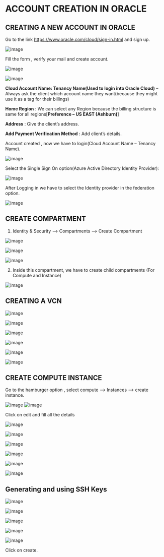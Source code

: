 # ACCOUNT CREATION IN ORACLE

## CREATING A NEW ACCOUNT IN ORACLE

Go to the link https://www.oracle.com/cloud/sign-in.html and sign up.

![image](https://github.com/user-attachments/assets/6146fc54-58d4-49d6-b3e2-d0f2f94bf906)

Fill the form , verify your mail and create account.

![image](https://github.com/user-attachments/assets/8e190f8c-99d8-4b3e-a031-80797b98ce2a)

![image](https://github.com/user-attachments/assets/8e7a74d7-e28a-47cc-b1bb-8370f86b42bd)


**Cloud Account Name: Tenancy Name(Used to login into Oracle Cloud)** – Always ask the client which account name they want(because they might use it as a tag for their billings)

**Home Region** : We can select any Region because the billing structure is same for all regions[**Preference – US EAST (Ashburn)**]

**Address** : Give the client’s address.

**Add Payment Verification Method** : Add client’s details.

Account created , now we have to login(Cloud Account Name – Tenancy Name).

![image](https://github.com/user-attachments/assets/32bf8cac-0689-4be3-a810-094a7b68ecbe)

Select the Single Sign On option(Azure Active Directory Identity Provider):

![image](https://github.com/user-attachments/assets/a289df33-a8bf-436a-b1d2-f6833a5d4b97)

After Logging in we have to select the Identity provider in the federation option.

![image](https://github.com/user-attachments/assets/3a2e0451-46cb-41c9-81d9-ea01906e2692)

## CREATE COMPARTMENT

1.	Identity & Security --> Compartments --> Create Compartment

   ![image](https://github.com/user-attachments/assets/78a98bb3-253d-480f-a31b-49b216a86e01)

   ![image](https://github.com/user-attachments/assets/35f939cb-8b70-408f-9426-9096bb28803b)

   ![image](https://github.com/user-attachments/assets/9767ff4f-8855-4466-b511-87f95ca71957)

2.	Inside this compartment, we have to create child compartments (For Compute and Instance)

   ![image](https://github.com/user-attachments/assets/f6008b61-bb7b-475f-afd8-1bcb7024c47f)

## CREATING A VCN

![image](https://github.com/user-attachments/assets/ee20c1c1-c0b7-41c2-aebf-5f22b49fcadd)

![image](https://github.com/user-attachments/assets/c203b9fb-762c-4f3f-af81-3adcdd9a9c7d)

![image](https://github.com/user-attachments/assets/97e76c0e-29ba-44ba-9094-ea679680d16b)

![image](https://github.com/user-attachments/assets/f4175806-48c0-44c7-907e-54baf85dee7a)

![image](https://github.com/user-attachments/assets/9ee6f85e-245e-42f2-a52b-8b7ecc80c4c5)

![image](https://github.com/user-attachments/assets/eafcec5b-ea54-4a29-b695-33fe61bf591d)

## CREATE COMPUTE INSTANCE

Go to the hamburger option , select compute --> Instances --> create instance.

![image](https://github.com/user-attachments/assets/862dd012-2341-4644-b03d-9c82caa6b66f) ![image](https://github.com/user-attachments/assets/393faff6-a4ac-46d0-b3bd-4c5b2e04bb4b)

Click on edit and fill all the details 

![image](https://github.com/user-attachments/assets/7daf1b6f-4915-43e0-a7b8-c49cc0e4c1a3)

![image](https://github.com/user-attachments/assets/a53ed7c2-b245-4b28-afca-305a1aeb5251)

![image](https://github.com/user-attachments/assets/e8e15d09-03bb-49f1-9faf-0b36c596951c)

![image](https://github.com/user-attachments/assets/124ef9be-d554-40b9-b6a5-b1c28e375a91)

![image](https://github.com/user-attachments/assets/3ecb00fd-c749-4082-b8f1-001fb3821980)

![image](https://github.com/user-attachments/assets/eb0f27fb-34f8-45e6-adac-cec1ebcb8795)

## Generating and using SSH Keys


![image](https://github.com/user-attachments/assets/105c65ac-b700-4a13-a01f-521c2d3fbbf0)

![image](https://github.com/user-attachments/assets/f37432c1-ac62-428b-9dc0-bdee9111921e)

![image](https://github.com/user-attachments/assets/4d2c1a80-613b-4240-a0ec-778c0defb592)
       
![image](https://github.com/user-attachments/assets/8465d462-d336-4df5-b345-0838d13c2da7)

![image](https://github.com/user-attachments/assets/5632a0e7-79c1-4735-86e9-169ec6b0b6f0)

Click on create.





### 
